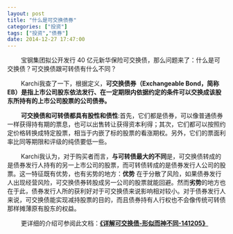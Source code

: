 ```yaml
---
layout: post
title: "什么是可交换债券"
categories: ["投资"]
tags: ["投资","债券"]
date: 2014-12-27 17:47:00
---
```

&nbsp;&nbsp;&nbsp;&nbsp;&nbsp;&nbsp;&nbsp;&nbsp;宝钢集团拟公开发行 40 亿元新华保险可交换债，那么问题来了：什么是可交换债？可交换债跟可转债有什么不同？

&nbsp;&nbsp;&nbsp;&nbsp;&nbsp;&nbsp;&nbsp;&nbsp;Karchi我查了一下，根据定义，**可交换债券（Exchangeable Bond，简称 EB）是指上市公司股东依法发行、在一定期限内依据约定的条件可以交换成该股东所持有的上市公司股票的公司债券。**

&nbsp;&nbsp;&nbsp;&nbsp;&nbsp;&nbsp;&nbsp;&nbsp;**可交换债和可转债都具有股性和债性**:首先，它们都是债券，可以像普通债券一样获得持有期的票息，也可以出售转让获得资本利得；其次，它们都可以按照约定价格转换成特定股票，相当于内嵌了标的股票的看涨期权。另外，它们的票面利率比同等期限和评级的纯债要低一些。

&nbsp;&nbsp;&nbsp;&nbsp;&nbsp;&nbsp;&nbsp;&nbsp;Karchi我认为，对于购买者而言，**与可转债最大的不同**是，可交换债转成的是债券发行人持有的另一上市公司的股票，而可转债转成的是债券发行人公司的股票。这一特征既有优势，也有劣势的地方：**优势** 在于分散了风险，如果债券发行人出现经营风险，可交换债券转股成另一公司的股票就能回避。然而**劣势**的地方也在于此，债券发行人所的获利好对于可交换债来说影响相对较小。对于债券发行人来说，可交换债能实现减持股票的目的，而且债券持有人行权也不会像传统可转债那样摊薄原有股东的权益。

&nbsp;&nbsp;&nbsp;&nbsp;&nbsp;&nbsp;&nbsp;&nbsp;更详细的介绍可参阅此文档：**[《详解可交换债-形似而神不同-141205》](http://www.docin.com/p-983751265.html)**